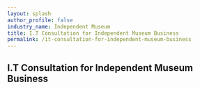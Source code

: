 ```yaml
---
layout: splash 
author_profile: false 
industry_name: Independent Museum
title: I.T Consultation for Independent Museum Business
permalink: /it-consultation-for-independent-museum-business
---
```


## I.T Consultation for Independent Museum Business